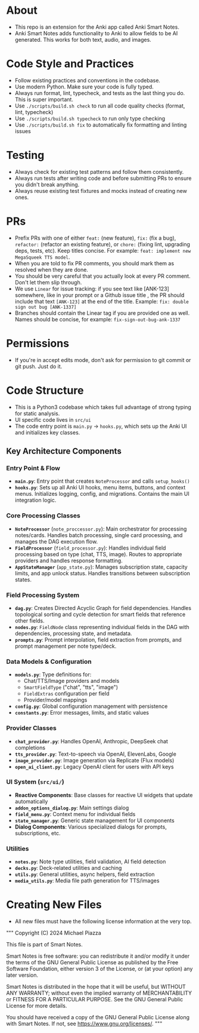 # About

- This repo is an extension for the Anki app called Anki Smart Notes. 
- Anki Smart Notes adds functionality to Anki to allow fields to be AI generated. This works for both text, audio, and images.


# Code Style and Practices
- Follow existing practices and conventions in the codebase.
- Use modern Python. Make sure your code is fully typed.
- Always run format, lint, typecheck, and tests as the last thing you do. This is super important.
- Use `./scripts/build.sh check` to run all code quality checks (format, lint, typecheck)
- Use `./scripts/build.sh typecheck` to run only type checking
- Use `./scripts/build.sh fix` to automatically fix formatting and linting issues 

# Testing
- Always check for existing test patterns and follow them consistently.
- Always run tests after writing code and before submitting PRs to ensure you didn't break anything. 
- Always reuse existing test fixtures and mocks instead of creating new ones. 

# PRs
- Prefix PRs with one of either `feat:` (new feature), `fix:` (fix a bug), `refactor:` (refactor an existing feature), or `chore:` (fixing lint, upgrading deps, tests, etc). Keep titles concise. For example: `feat: implement new MegaSqueek TTS model`.
- When you are told to fix PR comments, you should mark them as resolved when they are done. 
- You should be very careful that you actually look at every PR comment. Don't let them slip through.
- We use `Linear` for issue tracking: if you see text like [ANK-123] somewhere, like in your prompt or a Github issue title , the PR should include that text `[ANK-123]` at the end of the title. Example: `fix: double sign out bug [ANK-1337]`
- Branches should contain the Linear tag if you are provided one as well. Names should be concise, for example: `fix-sign-out-bug-ank-1337`

# Permissions
- If you're in accept edits mode, don't ask for permission to git commit or git push. Just do it.

# Code Structure
- This is a Python3 codebase which takes full advantage of strong typing for static analysis.
- UI specific code lives in `src/ui`
- The code entry point is `main.py` → `hooks.py`, which sets up the Anki UI and initializes key classes.

## Key Architecture Components

### Entry Point & Flow
- **`main.py`**: Entry point that creates `NoteProcessor` and calls `setup_hooks()` 
- **`hooks.py`**: Sets up all Anki UI hooks, menu items, buttons, and context menus. Initializes logging, config, and migrations. Contains the main UI integration logic.

### Core Processing Classes
- **`NoteProcessor`** (`note_proccessor.py`): Main orchestrator for processing notes/cards. Handles batch processing, single card processing, and manages the DAG execution flow.
- **`FieldProcessor`** (`field_processor.py`): Handles individual field processing based on type (chat, TTS, image). Routes to appropriate providers and handles response formatting.
- **`AppStateManager`** (`app_state.py`): Manages subscription state, capacity limits, and app unlock status. Handles transitions between subscription states.

### Field Processing System  
- **`dag.py`**: Creates Directed Acyclic Graph for field dependencies. Handles topological sorting and cycle detection for smart fields that reference other fields.
- **`nodes.py`**: `FieldNode` class representing individual fields in the DAG with dependencies, processing state, and metadata.
- **`prompts.py`**: Prompt interpolation, field extraction from prompts, and prompt management per note type/deck.

### Data Models & Configuration
- **`models.py`**: Type definitions for:
  - Chat/TTS/Image providers and models 
  - `SmartFieldType` ("chat", "tts", "image")
  - `FieldExtras` configuration per field
  - Provider/model mappings
- **`config.py`**: Global configuration management with persistence
- **`constants.py`**: Error messages, limits, and static values

### Provider Classes
- **`chat_provider.py`**: Handles OpenAI, Anthropic, DeepSeek chat completions
- **`tts_provider.py`**: Text-to-speech via OpenAI, ElevenLabs, Google
- **`image_provider.py`**: Image generation via Replicate (Flux models)
- **`open_ai_client.py`**: Legacy OpenAI client for users with API keys

### UI System (`src/ui/`)
- **Reactive Components**: Base classes for reactive UI widgets that update automatically
- **`addon_options_dialog.py`**: Main settings dialog
- **`field_menu.py`**: Context menu for individual fields 
- **`state_manager.py`**: Generic state management for UI components
- **Dialog Components**: Various specialized dialogs for prompts, subscriptions, etc.

### Utilities
- **`notes.py`**: Note type utilities, field validation, AI field detection
- **`decks.py`**: Deck-related utilities and caching
- **`utils.py`**: General utilities, async helpers, field extraction
- **`media_utils.py`**: Media file path generation for TTS/images 

# Creating New Files
- All new files must have the following license information at the very top.

"""
 Copyright (C) 2024 Michael Piazza

 This file is part of Smart Notes.

 Smart Notes is free software: you can redistribute it and/or modify
 it under the terms of the GNU General Public License as published by
 the Free Software Foundation, either version 3 of the License, or
 (at your option) any later version.

 Smart Notes is distributed in the hope that it will be useful,
 but WITHOUT ANY WARRANTY; without even the implied warranty of
 MERCHANTABILITY or FITNESS FOR A PARTICULAR PURPOSE.  See the
 GNU General Public License for more details.

 You should have received a copy of the GNU General Public License
 along with Smart Notes.  If not, see <https://www.gnu.org/licenses/>.
"""